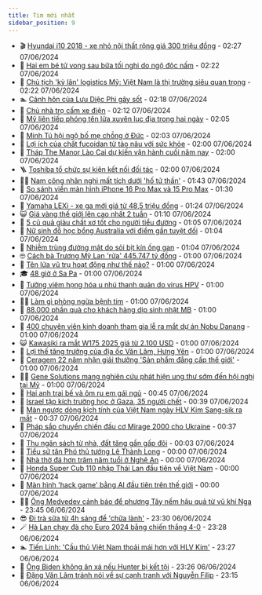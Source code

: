 ```yaml
---
title: Tim mới nhất
sidebar_position: 9
---
```


<!-- vnexpress-tin-moi-nhat:START -->
- 🎬 [Hyundai i10 2018 - xe nhỏ nội thất rộng giá 300 triệu đồng](https://vnexpress.net/hyundai-i10-2018-xe-nho-noi-that-rong-gia-300-trieu-dong-4755387.html) - 02:27 07/06/2024
- 🐎 [Hai em bé tử vong sau bữa tối nghi do ngộ độc nấm](https://vnexpress.net/hai-em-be-tu-vong-sau-bua-toi-nghi-do-ngo-doc-nam-4755451.html) - 02:22 07/06/2024
- 🦍 [Chủ tịch &#39;kỳ lân&#39; logistics Mỹ: Việt Nam là thị trường siêu quan trọng](https://vnexpress.net/chu-tich-ky-lan-logistics-my-viet-nam-la-thi-truong-sieu-quan-trong-4755298.html) - 02:22 07/06/2024
- 🏊 [Cảnh hôn của Lưu Diệc Phi gây sốt](https://vnexpress.net/canh-hon-cua-luu-diec-phi-gay-sot-4755439.html) - 02:18 07/06/2024
- 🎊 [Chủ nhà trọ cấm xe điện](https://vnexpress.net/chu-nha-tro-cam-xe-dien-4754774.html) - 02:12 07/06/2024
- 🎃 [Mỹ liên tiếp phóng tên lửa xuyên lục địa trong hai ngày](https://vnexpress.net/my-lien-tiep-phong-ten-lua-xuyen-luc-dia-trong-hai-ngay-4755444.html) - 02:05 07/06/2024
- 🧰 [Minh Tú hội ngộ bố mẹ chồng ở Đức](https://vnexpress.net/minh-tu-hoi-ngo-bo-me-chong-o-duc-4754462.html) - 02:03 07/06/2024
- 🔭 [Lợi ích của chất fucoidan từ tảo nâu với sức khỏe](https://vnexpress.net/loi-ich-cua-chat-fucoidan-tu-tao-nau-voi-suc-khoe-4754025.html) - 02:00 07/06/2024
- 🫶 [Tháp The Manor Lào Cai dự kiến vận hành cuối năm nay](https://vnexpress.net/thap-the-manor-lao-cai-du-kien-van-hanh-cuoi-nam-nay-4753730.html) - 02:00 07/06/2024
- 🪜 [Toshiba tổ chức sự kiện kết nối đối tác](https://vnexpress.net/toshiba-to-chuc-su-kien-ket-noi-doi-tac-4752622.html) - 02:00 07/06/2024
- 👨‍🏫 [Nam công nhân nghi mất tích dưới &#39;hố tử thần&#39;](https://vnexpress.net/nam-cong-nhan-nghi-mat-tich-duoi-ho-tu-than-4755404.html) - 01:43 07/06/2024
- 🎊 [So sánh viền màn hình iPhone 16 Pro Max và 15 Pro Max](https://vnexpress.net/so-sanh-vien-man-hinh-iphone-16-pro-max-va-15-pro-max-4755409.html) - 01:30 07/06/2024
- 🎊 [Yamaha LEXi - xe ga mới giá từ 48,5 triệu đồng](https://vnexpress.net/yamaha-lexi-xe-ga-moi-gia-tu-48-5-trieu-dong-4755338.html) - 01:24 07/06/2024
- 😺 [Giá vàng thế giới lên cao nhất 2 tuần](https://vnexpress.net/gia-vang-the-gioi-len-cao-nhat-2-tuan-4755412.html) - 01:10 07/06/2024
- 🐘 [5 củ quả giàu chất xơ tốt cho người tiểu đường](https://vnexpress.net/5-cu-qua-giau-chat-xo-tot-cho-nguoi-tieu-duong-4755211.html) - 01:05 07/06/2024
- 🌁 [Nữ sinh đỗ học bổng Australia với điểm gần tuyệt đối](https://vnexpress.net/nu-sinh-do-hoc-bong-australia-voi-diem-gan-tuyet-doi-4754182.html) - 01:04 07/06/2024
- 🐲 [Nhiễm trùng đường mật do sỏi bịt kín ống gan](https://vnexpress.net/nhiem-trung-duong-mat-do-soi-bit-kin-ong-gan-4755260.html) - 01:04 07/06/2024
- 🤓 [Cách bà Trương Mỹ Lan &#39;rửa&#39; 445.747 tỷ đồng](https://vnexpress.net/cach-ba-truong-my-lan-rua-445-747-ty-dong-4755311.html) - 01:00 07/06/2024
- 💪 [Tên lửa vũ trụ hoạt động như thế nào?](https://vnexpress.net/ten-lua-vu-tru-hoat-dong-nhu-the-nao-4755276.html) - 01:00 07/06/2024
- 🎓 [48 giờ ở Sa Pa](https://vnexpress.net/48-gio-o-sa-pa-4754789.html) - 01:00 07/06/2024
- 🫣 [Tưởng viêm họng hóa u nhú thanh quản do virus HPV](https://vnexpress.net/tuong-viem-hong-hoa-u-nhu-thanh-quan-do-virus-hpv-4755257.html) - 01:00 07/06/2024
- 🧑‍💻 [Làm gì phòng ngừa bệnh tim](https://vnexpress.net/lam-gi-phong-ngua-benh-tim-4755244.html) - 01:00 07/06/2024
- 🐲 [88.000 phần quà cho khách hàng dịp sinh nhật MB](https://vnexpress.net/88-000-phan-qua-cho-khach-hang-dip-sinh-nhat-mb-4755208.html) - 01:00 07/06/2024
- 🌝 [400 chuyên viên kinh doanh tham gia lễ ra mắt dự án Nobu Danang](https://vnexpress.net/400-chuyen-vien-kinh-doanh-tham-gia-le-ra-mat-du-an-nobu-danang-4754966.html) - 01:00 07/06/2024
- 😺 [Kawasiki ra mắt W175 2025 giá từ 2.100 USD](https://vnexpress.net/kawasiki-ra-mat-w175-2025-gia-tu-2-100-usd-4754944.html) - 01:00 07/06/2024
- 🐎 [Lợi thế tăng trưởng của địa ốc Văn Lâm, Hưng Yên](https://vnexpress.net/loi-the-tang-truong-cua-dia-oc-van-lam-hung-yen-4754175.html) - 01:00 07/06/2024
- 🎡 [Ceragem 22 năm nhận giải thưởng &#39;Sản phẩm đẳng cấp thế giới&#39;](https://vnexpress.net/ceragem-22-nam-nhan-giai-thuong-san-pham-dang-cap-the-gioi-4752911.html) - 01:00 07/06/2024
- 👨‍🏫 [Gene Solutions mang nghiên cứu phát hiện ung thư sớm đến hội nghị tại Mỹ](https://vnexpress.net/gene-solutions-mang-nghien-cuu-phat-hien-ung-thu-som-den-hoi-nghi-tai-my-4752770.html) - 01:00 07/06/2024
- 🦆 [Hai anh trai bế và ôm ru em gái ngủ](https://vnexpress.net/hai-anh-trai-be-va-om-ru-em-gai-ngu-4754520.html) - 00:45 07/06/2024
- 🚦 [Israel tập kích trường học ở Gaza, 35 người chết](https://vnexpress.net/israel-tap-kich-truong-hoc-o-gaza-35-nguoi-chet-4755394.html) - 00:39 07/06/2024
- 💫 [Màn ngược dòng kịch tính của Việt Nam ngày HLV Kim Sang-sik ra mắt](https://vnexpress.net/man-nguoc-dong-kich-tinh-cua-viet-nam-ngay-hlv-kim-sang-sik-ra-mat-4755393.html) - 00:37 07/06/2024
- 🎉 [Pháp sắp chuyển chiến đấu cơ Mirage 2000 cho Ukraine](https://vnexpress.net/phap-sap-chuyen-chien-dau-co-mirage-2000-cho-ukraine-4755395.html) - 00:37 07/06/2024
- 🌋 [Thu ngân sách từ nhà, đất tăng gần gấp đôi](https://vnexpress.net/thu-ngan-sach-tu-nha-dat-tang-gan-gap-doi-4755381.html) - 00:03 07/06/2024
- 🤖 [Tiểu sử tân Phó thủ tướng Lê Thành Long](https://vnexpress.net/tieu-su-tan-pho-thu-tuong-le-thanh-long-4755402.html) - 00:00 07/06/2024
- 🦏 [Nhà thờ đá hơn trăm năm tuổi ở Nghệ An](https://vnexpress.net/nha-tho-da-hon-tram-nam-tuoi-o-nghe-an-4754859.html) - 00:00 07/06/2024
- 🦩 [Honda Super Cub 110 nhập Thái Lan đầu tiên về Việt Nam](https://vnexpress.net/honda-super-cub-110-nhap-thai-lan-dau-tien-ve-viet-nam-4755293.html) - 00:00 07/06/2024
- 👺 [Màn hình &#39;hack game&#39; bằng AI đầu tiên trên thế giới](https://vnexpress.net/man-hinh-hack-game-bang-ai-dau-tien-tren-the-gioi-4755140.html) - 00:00 07/06/2024
- 🧑‍🏫 [Ông Medvedev cảnh báo để phương Tây nếm hậu quả từ vũ khí Nga](https://vnexpress.net/ong-medvedev-canh-bao-de-phuong-tay-nem-hau-qua-tu-vu-khi-nga-4755390.html) - 23:45 06/06/2024
- 😎 [Đi trà sữa từ 4h sáng để &#39;chữa lành&#39;](https://vnexpress.net/di-tra-sua-tu-4h-sang-de-chua-lanh-4754919.html) - 23:30 06/06/2024
- 🪄 [Hà Lan chạy đà cho Euro 2024 bằng chiến thắng 4-0](https://vnexpress.net/ha-lan-chay-da-cho-euro-2024-bang-chien-thang-4-0-4755386.html) - 23:28 06/06/2024
- 🏊 [Tiến Linh: &#39;Cầu thủ Việt Nam thoải mái hơn với HLV Kim&#39;](https://vnexpress.net/tien-linh-cau-thu-viet-nam-thoai-mai-hon-voi-hlv-kim-4755364.html) - 23:27 06/06/2024
- 💃 [Ông Biden không ân xá nếu Hunter bị kết tội](https://vnexpress.net/ong-biden-khong-an-xa-neu-hunter-bi-ket-toi-4755388.html) - 23:26 06/06/2024
- 🦆 [Đặng Văn Lâm tránh nói về sự cạnh tranh với Nguyễn Filip](https://vnexpress.net/dang-van-lam-tranh-noi-ve-su-canh-tranh-voi-nguyen-filip-4755354.html) - 23:15 06/06/2024<!-- vnexpress-tin-moi-nhat:END -->
